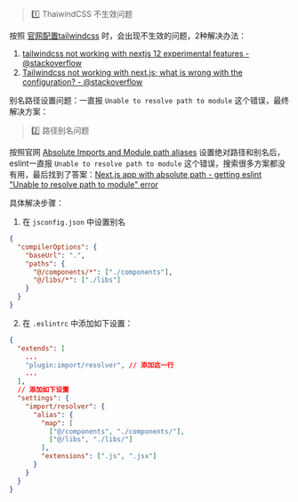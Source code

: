 > :one: ThaiwindCSS 不生效问题


按照 [官网配置tailwindcss](https://tailwindcss.com/docs/guides/nextjs) 时，会出现不生效的问题，2种解决办法：

  1. [tailwindcss not working with nextjs 12 experimental features - @stackoverflow](https://stackoverflow.com/a/70881725)
  2. [Tailwindcss not working with next.js; what is wrong with the configuration? - @stackoverflow](https://stackoverflow.com/a/67567736)


别名路径设置问题：一直报 `Unable to resolve path to module` 这个错误，最终解决方案： 





> :two: 路径别名问题

按照官网 [Absolute Imports and Module path aliases](https://nextjs.org/docs/advanced-features/module-path-aliases) 设置绝对路径和别名后，eslint一直报 `Unable to resolve path to module` 这个错误，搜索很多方案都没有用，最后找到了答案：[Next.js app with absolute path - getting eslint "Unable to resolve path to module" error](https://githubhot.com/repo/johvin/eslint-import-resolver-alias/issues/21)



具体解决步骤：

1. 在 `jsconfig.json` 中设置别名

```json
{
  "compilerOptions": {
    "baseUrl": ".",
    "paths": {
      "@/components/*": ["./components"],
      "@/libs/*": ["./libs"]
    }
  }
}
```



2. 在 `.eslintrc` 中添加如下设置：

```json
{
  "extends": [
    ...
    "plugin:import/resolver", // 添加这一行
    ...
  ],
  // 添加如下设置
  "settings": {
    "import/resolver": {
      "alias": {
        "map": [
          ["@/components", "./components/"],
          ["@/libs", "./libs/"]
        ],
        "extensions": [".js", ".jsx"]
      }
    }
  }
}
```

